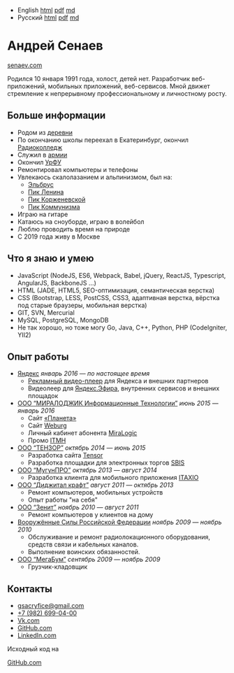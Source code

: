 <!--multilang v0  ru:README.md en:EN.md-->

* English [html](https://senaev.com/dist/en.html) [pdf](https://senaev.com/dist/en.pdf) [md](https://github.com/senaev/senaev.com/blob/master/dist/en.md)
* Русский [html](https://senaev.com/dist/ru.html) [pdf](https://senaev.com/dist/ru.pdf) [md](https://github.com/senaev/senaev.com/blob/master/dist/ru.md)

<!--lang:ru-->
# Андрей Сенаев
<!--lang:en--]
# Andrei Senaev
[!--lang:*-->

[senaev.com](https://senaev.com)

<!--lang:ru-->
Родился 10 января 1991 года, холост, детей нет.
Разработчик веб-приложений, мобильных приложений, веб-сервисов.
Мной движет стремление к непрерывному профессиональному и личностному росту.
<!--lang:en--]
Born January 10, 1991, single, no children.
Developer of web applications, mobile applications, web services.
I am driven by the desire for continuous professional and personal growth.
[!--lang:*-->

<!--lang:ru-->
## Больше информации
<!--lang:en--]
## More info
[!--lang:*-->

<!--lang:ru-->
* Родом из [деревни](https://ru.wikipedia.org/wiki/%D0%A1%D0%B8%D0%BC%D0%B8%D0%BD%D1%87%D0%B8)
* По окончанию школы переехал в Екатеринбург, окончил [Радиоколледж](http://www.urtt.ru/)
* Служил в [армии](https://vk.com/club22405400)
* Окончил [УрФУ](https://urfu.ru/ru/)
* Ремонтировал компьютеры и телефоны
* Увлекаюсь скалолазанием и альпинизмом, был на:
  * [Эльбрус](https://ru.wikipedia.org/wiki/%D0%AD%D0%BB%D1%8C%D0%B1%D1%80%D1%83%D1%81)
  * [Пик Ленина](https://ru.wikipedia.org/wiki/%D0%9F%D0%B8%D0%BA_%D0%9B%D0%B5%D0%BD%D0%B8%D0%BD%D0%B0)
  * [Пик Корженевской](https://ru.wikipedia.org/wiki/%D0%9F%D0%B8%D0%BA_%D0%9A%D0%BE%D1%80%D0%B6%D0%B5%D0%BD%D0%B5%D0%B2%D1%81%D0%BA%D0%BE%D0%B9)
  * [Пик Коммунизма](https://ru.wikipedia.org/wiki/%D0%9F%D0%B8%D0%BA_%D0%98%D1%81%D0%BC%D0%BE%D0%B8%D0%BB%D0%B0_%D0%A1%D0%BE%D0%BC%D0%BE%D0%BD%D0%B8)
* Играю на гитаре
* Катаюсь на сноуборде, играю в волейбол
* Люблю проводить время на природе
* С 2019 года живу в Москве
<!--lang:en--]
* Originally from the [village](https://ru.wikipedia.org/wiki/%D0%A1%D0%B8%D0%BC%D0%B8%D0%BD%D1%87%D0%B8)
* After school moved to Yekaterinburg and graduated [College of a name of A.S.Popov](http://www.urtt.ru/)
* Served in [army](https://vk.com/club22405400)
* Graduated [Ural Federal University](https://urfu.ru/ru/)
* Arter army I was repairing computers and phones for a few years
* Like rock climbing and mountaineering:
  * [Elbrus](https://en.wikipedia.org/wiki/Mount_Elbrus)
  * [Lenin Peak](https://en.wikipedia.org/wiki/Lenin_Peak)
  * [Peak Korzhenevskaya](https://en.wikipedia.org/wiki/Peak_Korzhenevskaya)
  * [Ismoil Somoni Peak](https://en.wikipedia.org/wiki/Ismoil_Somoni_Peak)
* Play guitar
* Like snowboarding and playing volleyball
* Love spending time in nature
* Since 2019 I live in Moscow
[!--lang:*-->

<!--lang:ru-->
## Что я знаю и умею
<!--lang:en--]
## What I can
[!--lang:*-->

<!--lang:ru-->
* JavaScript (NodeJS, ES6, Webpack, Babel, jQuery, ReactJS, Typescript, AngularJS, BackboneJS …)
* HTML (JADE, HTML5, SEO-оптимизация, семантическая верстка)
* CSS (Bootstrap, LESS, PostCSS, CSS3, адаптивная верстка, вёрстка под старые браузеры, мобильная верстка)
* GIT, SVN, Mercurial
* MySQL, PostgreSQL, MongoDB
* Не так хорошо, но тоже могу Go, Java, C++, Python, PHP (CodeIgniter, YII2)
<!--lang:en--]
* JavaScript (NodeJS, ES6, Webpack, Babel, jQuery, ReactJS, Typescript, AngularJS, BackboneJS …)
* HTML (JADE, HTML5, SEO-optimization, semantic layout)
* CSS (Bootstrap, LESS, PostCSS, CSS3, adaptive layout, layout for old browsers, mobile layout)
* GIT, SVN, Mercurial
* MySQL, PostgreSQL, MongoDB
* Not so good, but I can write code in Go, Java, C++, Python, PHP (CodeIgniter, YII2)
[!--lang:*-->

<!--lang:ru-->
## Опыт работы
<!--lang:en--]
## Work experience
[!--lang:*-->

<!--lang:ru-->
* [Яндекс](http://yandex.ru/) _январь 2016 — по настоящее время_
  * [Рекламный видео-плеер](https://yandex.ru/dev/video-sdk/doc/dg/concepts/about-docpage/) для Яндекса и внешних партнеров
  * Видеолеер для [Яндекс.Эфира](https://yandex.ru/efir), внутренних сервисов и внешних площадок
* [ООО “МИРАЛОДЖИК Информационные Технологии”](https://miralogic.ru/) _июнь 2015 — январь 2016_
  * Сайт [«Планета»](https://planeta.tc/)
  * Сайт [Weburg](https://weburg.net/)
  * Личный кабинет абонента [MiraLogic](https://my.miralogic.ru/)
  * Промо [ITMH](https://itmh.ru/)
* [ООО “ТЕНЗОР”](https://tensor.ru/) _октябрь 2014 — июнь 2015_
  * Разработка сайта [Tensor](https://tensor.ru/)
  * Разработка площадки для электронных торгов [SBIS](https://wi.sbis.ru/)
* [ООО “МугунПРО”](http://mugun.pro/) _октябрь 2013 — август 2014_
  * Разработка клиента для мобильного приложения [ITAXIO](https://play.google.com/store/apps/details?id=com.itaxio.client)
* [ООО “Диджитал крафт”](https://dicraft.ru/) _август 2011 — октябрь 2013_
  * Ремонт компьютеров, мобильных устройств
  * Опыт работы "на себя"
* [ООО “Зенит”](http://oneday-repair.ru/) _ноябрь 2010 — август 2011_
  * Ремонт компьютеров у клиентов на дому
* [Вооружённые Силы Российской Федерации](http://mil.ru/index.htm) _ноябрь 2009 — ноябрь 2010_
  * Обслуживание и ремонт радиолокационного оборудования, средств связи и кабельных каналов. 
  * Выполнение воинских обязанностей.
* [ООО “МегаБум”](http://sferamm.ru/) _cентябрь 2009 — ноябрь 2009_
  * Грузчик-кладовщик
<!--lang:en--]
* [Yandex](http://yandex.ru/) _january 2016 — to whis day_
  * [Ad video-player](https://yandex.ru/dev/video-sdk/doc/dg/concepts/about-docpage/) for Yandex and external partners
  * Videoplayer for [Yandex.Efir](https://yandex.ru/efir), internal services and external sites
* [LTC “MIRALOGIC Information Technologies”](https://miralogic.ru/) _june 2015 — january 2016_
  * Website [«Planeta»](https://planeta.tc/)
  * Website [Weburg](https://weburg.net/)
  * Personal account page for [MiraLogic](https://my.miralogic.ru/)
  * Promo website [ITMH](https://itmh.ru/)
* [LTC “Tensor”](https://tensor.ru/) _october 2014 — june 2015_
  * Development of a [Tensor](https://tensor.ru/) website
  * Development of a electronic trading platform [SBIS](https://wi.sbis.ru/)
* [LTC “MugunPRO”](http://mugun.pro/) _october 2013 — august 2014_
  * Development of a mobile application for taxi [ITAXIO](https://play.google.com/store/apps/details?id=com.itaxio.client)
* [LTC “Digital Craft”](https://dicraft.ru/) _august 2011 — october 2013_
  * Computers and phones repairing
  * Self-employing experience
* [LTC “Zenit”](http://oneday-repair.ru/) _november 2010 — august 2011_
  * Computers and phones repairing with departure on the house
* [Russian Army](http://mil.ru/index.htm) _november 2009 — november 2010_
  * Maintenance and repair of radar equipment, communications and cable channels.
  * Performance of military duties.
* [LTC “Megabum”](http://sferamm.ru/) _september 2009 — november 2009_
  * Porter-storekeeper
[!--lang:*-->

<!--lang:ru-->
## Контакты
<!--lang:en--]
## Contacts
[!--lang:*-->

* [gsacryfice@gmail.com](mailto:gsacryfice@gmail.com)
* [+7 (982) 699-04-00](tel:+79826990400)
* [Vk.com](https://vk.com/senaev)
* [GitHub.com](https://github.com/senaev)
* [LinkedIn.com](https://www.linkedin.com/in/andrey-senaev-942232137/)

<!--lang:ru-->
Исходный код на
<!--lang:en--]
Sources on
[!--lang:*-->
[GitHub.com](https://github.com/senaev/senaev.com)
